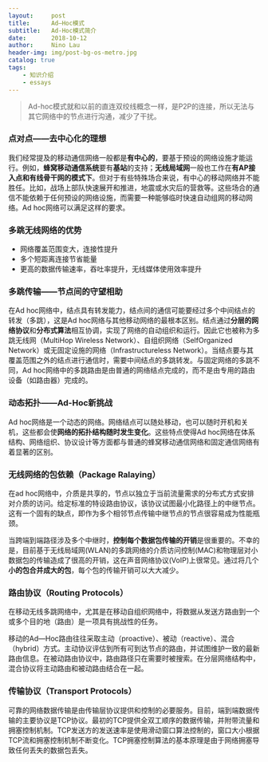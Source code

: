 ```yaml
---
layout:     post
title:      Ad—Hoc模式
subtitle:   Ad-Hoc模式简介
date:       2018-10-12
author:     Nino Lau
header-img: img/post-bg-os-metro.jpg
catalog: true
tags:
    - 知识介绍
    - essays
---
```


> Ad-hoc模式就和以前的直连双绞线概念一样，是P2P的连接，所以无法与其它网络中的节点进行沟通，减少了干扰。


### 点对点——去中心化的理想

我们经常提及的移动通信网络一般都是**有中心的**，要基于预设的网络设施才能运行。例如，**蜂窝移动通信系统**要有**基站**的支持；**无线局域网**一般也工作在**有AP接入点和有线骨干网的模式下**。但对于有些特殊场合来说，有中心的移动网络并不能胜任。比如，战场上部队快速展开和推进，地震或水灾后的营救等。这些场合的通信不能依赖于任何预设的网络设施，而需要一种能够临时快速自动组网的移动网络。Ad hoc网络可以满足这样的要求。

### 多跳无线网络的优势

- 网络覆盖范围变大，连接性提升
- 多个短距离连接节省能量
- 更高的数据传输速率，吞吐率提升，无线媒体使用效率提升

### 多跳传输——节点间的守望相助

在Ad hoc网络中，结点具有转发能力，结点间的通信可能要经过多个中间结点的转发（多跳），这是Ad hoc网络与其他移动网络的最根本区别。结点通过**分层的网络协议**和**分布式算法**相互协调，实现了网络的自动组织和运行。因此它也被称为多跳无线网（MultiHop Wireless Network）、自组织网络（SelfOrganized Network）或无固定设施的网络（Infrastructureless Network）。当结点要与其覆盖范围之外的结点进行通信时，需要中间结点的多跳转发。与固定网络的多跳不同，Ad hoc网络中的多跳路由是由普通的网络结点完成的，而不是由专用的路由设备（如路由器）完成的。

### 动态拓扑——Ad-Hoc新挑战

Ad hoc网络是一个动态的网络。网络结点可以随处移动，也可以随时开机和关机，这些都会使**网络的拓扑结构随时发生变化**。这些特点使得Ad hoc网络在体系结构、网络组织、协议设计等方面都与普通的蜂窝移动通信网络和固定通信网络有着显著的区别。

### 无线网络的包依赖（Package Ralaying）

在ad hoc网络中，介质是共享的，节点以独立于当前流量需求的分布式方式安排对介质的访问。给定标准的特设路由协议，该协议试图最小化路径上的中继节点。这有一个固有的缺点，即作为多个相邻节点传输中继节点的节点很容易成为性能瓶颈。

当跨端到端路径涉及多个中继时，**控制每个数据包传输的开销**是很重要的。不幸的是，目前基于无线局域网(WLAN)的多跳网络的介质访问控制(MAC)和物理层对小数据包的传输造成了很高的开销，这在声音网络协议(VoIP)上很常见。通过将几个**小的包合并成大的包**，每个包的传输开销可以大大减少。

### 路由协议（Routing Protocols）

在移动无线多跳网络中，尤其是在移动自组织网络中，将数据从发送方路由到一个或多个目的地（路由）是一项具有挑战性的任务。

移动的Ad—Hoc路由往往采取主动（proactive）、被动（reactive）、混合（hybrid）方式。主动协议评估到所有可到达节点的路由，并试图维护一致的最新路由信息。在被动路由协议中，路由路径只在需要时被搜索。在分层网络结构中，混合协议将主动路由和被动路由结合在一起。

### 传输协议（Transport Protocols）

可靠的网络数据传输是由传输层协议提供和控制的必要服务。目前，端到端数据传输的主要协议是TCP协议。最初的TCP提供全双工顺序的数据传输，并附带流量和拥塞控制机制。TCP发送方的发送速率是使用滑动窗口算法控制的，窗口大小根据TCP流和拥塞控制机制不断变化。TCP拥塞控制算法的基本原理是由于网络拥塞导致任何丢失的数据包丢失。

